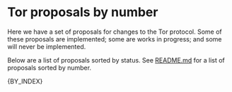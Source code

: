# Tor proposals by number

Here we have a set of proposals for changes to the Tor protocol.  Some
of these proposals are implemented; some are works in progress; and some
will never be implemented.

Below are a list of proposals sorted by status.  See
[README.md](/proposals/README.md) for a list of proposals sorted by number.

{BY_INDEX}
